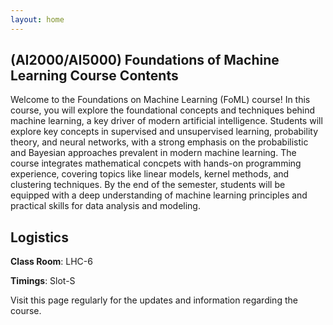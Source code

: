 ```yaml
---
layout: home
---
```

## (AI2000/AI5000) Foundations of Machine Learning Course Contents

Welcome to the Foundations on Machine Learning (FoML) course! In this course, you will explore the foundational concepts and techniques behind machine learning, a key driver of modern artificial intelligence. Students will explore key concepts in supervised and unsupervised learning, probability theory, and neural networks, with a strong emphasis on the probabilistic and Bayesian approaches prevalent in modern machine learning. The course integrates mathematical concpets with hands-on programming experience, covering topics like linear models, kernel methods, and clustering techniques. By the end of the semester, students will be equipped with a deep understanding of machine learning principles and practical skills for data analysis and modeling.

## Logistics

**Class Room**: LHC-6

**Timings**: Slot-S 

Visit this page regularly for the updates and information regarding the course.<br>
